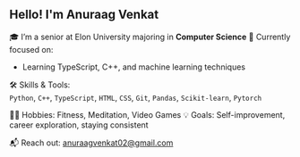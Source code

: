 ## Hello! I'm **Anuraag Venkat**
🎓 I’m a senior at Elon University majoring in **Computer Science**
🧠 Currently focused on:  
  - Learning TypeScript, C++, and machine learning techniques  

🛠️ Skills & Tools:  
  `Python`, `C++`, `TypeScript`, `HTML`, `CSS`, `Git`, `Pandas`, `Scikit-learn`, `Pytorch`

🏋️‍♂️ Hobbies: Fitness, Meditation, Video Games
💡 Goals: Self-improvement, career exploration, staying consistent  

📬 Reach out: [anuraagvenkat02@gmail.com](mailto:anuraagvenkat02@gmail.com)
<!--
**AnuVen/anuven** is a ✨ _special_ ✨ repository because its `README.md` (this file) appears on your GitHub profile.

Here are some ideas to get you started:

- 🔭 I’m currently working on ...
- 🌱 I’m currently learning ...
- 👯 I’m looking to collaborate on ...
- 🤔 I’m looking for help with ...
- 💬 Ask me about ...
- 📫 How to reach me: ...
- 😄 Pronouns: ...
- ⚡ Fun fact: ...
-->
